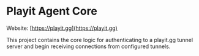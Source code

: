 # Playit Agent Core

Website: [https://playit.gg](https://playit.gg)

This project contains the core logic for authenticating to a playit.gg tunnel server and begin receiving connections 
from configured tunnels.

